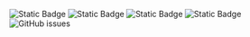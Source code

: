 ![Static Badge](https://img.shields.io/badge/blacklists-60-000000) ![Static Badge](https://img.shields.io/badge/blacklisted-2629624-cc0000) ![Static Badge](https://img.shields.io/badge/whitelisted-2245-00CC00) ![Static Badge](https://img.shields.io/badge/streaming_blacklist-28107-000000) ![GitHub issues](https://img.shields.io/github/issues/fabriziosalmi/blacklists)

